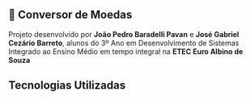 ## 📱 Conversor de Moedas

Projeto desenvolvido por **João Pedro Baradelli Pavan** e **José Gabriel Cezário Barreto**, alunos do 3º Ano em Desenvolvimento de Sistemas Integrado ao Ensino Médio em tempo integral na **ETEC Euro Albino de Souza**

## Tecnologias Utilizadas
